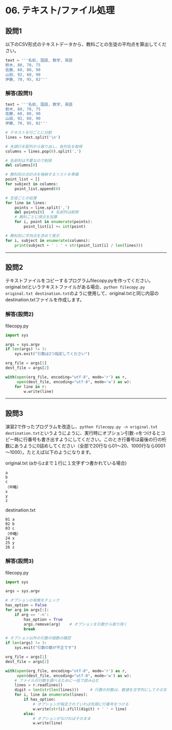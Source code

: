 # 06. テキスト/ファイル処理

## 設問1

以下のCSV形式のテキストデータから、教科ごとの生徒の平均点を算出してください。

~~~python
text = '''名前, 国語, 数学, 英語
鈴木, 80, 70, 75
佐藤, 60, 80, 90
山田, 92, 60, 90
伊藤, 70, 95, 82'''
~~~

### 解答(設問1)

~~~python
text = '''名前, 国語, 数学, 英語
鈴木, 80, 70, 75
佐藤, 60, 80, 90
山田, 92, 60, 90
伊藤, 70, 95, 82'''

# テキストを行ごとに分割
lines = text.split('\n')

# 先頭行を配列から取り出し、各列名を取得
columns = lines.pop(0).split(',')

# 名前列は不要なので削除
del columns[0]

# 教科別の合計点を格納するリストを準備
point_list = []
for subject in columns:
    point_list.append(0)

# 生徒ごとの処理
for line in lines:
    points = line.split(',')
    del points[0]   # 名前列は削除
    # 教科ごとに得点を加算
    for i, point in enumerate(points):
        point_list[i] += int(point)

# 教科別に平均点を求めて表示
for i, subject in enumerate(columns):
    print(subject + ' : ' + str(point_list[i] / len(lines)))

~~~

---

## 設問2

テキストファイルをコピーするプログラムfilecopy.pyを作ってください。original.txtというテキストファイルがある場合、```python filecopy.py original.txt destination.txt```のように使用して、original.txtと同じ内容のdestination.txtファイルを作成します。

### 解答(設問2)

filecopy.py

~~~python
import sys

args = sys.argv
if len(args) != 3:
    sys.exit("引数は2つ指定してください")

org_file = args[1]
dest_file = args[2]

with(open(org_file, encoding="utf-8", mode='r') as r,
     open(dest_file, encoding="utf-8", mode='w') as w):
    for line in r:
        w.write(line)

~~~

---

## 設問3

演習2で作ったプログラムを改造し、```python filecopy.py -n original.txt destination.txt```というようにように、実行時にオプション引数```-n```をつけるとコピー時に行番号も書き出すようにしてください。このとき行番号は最後の行の桁数にあうように0詰めしてください（全部で20行なら01～20、1000行なら0001～1000）。たとえば以下のようになります。

original.txt (aからzまで１行に１文字ずつ書かれている場合)

~~~text
a
b
c
（中略）
x
y
z
~~~

destination.txt

~~~text
01 a
02 b
03 c
（中略）
24 x
25 y
26 z
~~~

### 解答(設問3)

filecopy.py

~~~python
import sys

args = sys.argv

# オプションの有無をチェック
has_option = False
for arg in args[:]:
    if arg == '-n':
        has_option = True
        args.remove(arg)    # オプションを引数から取り除く
        break

# オプション以外の引数の個数の確認
if len(args) != 3:
    sys.exit("引数の数が不正です")

org_file = args[1]
dest_file = args[2]

with(open(org_file, encoding="utf-8", mode='r') as r,
     open(dest_file, encoding="utf-8", mode='w') as w):
    # ファイルの行数を調べるために一括で読み込む
    lines = r.readlines()
    digit = len(str(len(lines)))     # 行数の桁数は、数値を文字列にしてその文字列の長さを調べればよい
    for i, line in enumerate(lines):
        if has_option:
            # オプションが指定されていれば先頭に行番号をつける
            w.write(str(i).zfill(digit) + ' ' + line)
        else:
            # オプションがなければそのまま
            w.write(line)

~~~
